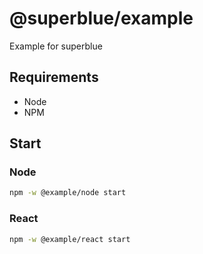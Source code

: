 # @superblue/example

Example for superblue

## Requirements

- Node
- NPM

## Start

### Node

```bash
npm -w @example/node start
```

### React

```bash
npm -w @example/react start
```